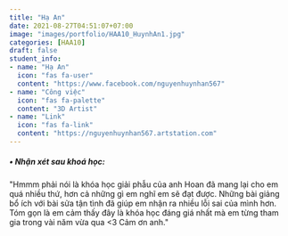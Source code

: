 ```yaml
---
title: "Hạ An"
date: 2021-08-27T04:51:07+07:00
image: "images/portfolio/HAA10_HuynhAn1.jpg"
categories: [HAA10]
draft: false
student_info:
- name: "Hạ An"
  icon: "fas fa-user"
  content: "https://www.facebook.com/nguyenhuynhan567"
- name: "Công việc"
  icon: "fas fa-palette"
  content: "3D Artist"
- name: "Link"
  icon: "fas fa-link"
  content: "https://nguyenhuynhan567.artstation.com"
---
```



<!-- ##### • Bài tập thực hiện trong quá trình học:

![Huynh-An-assignment](/images/portfolio/HAA10_HuynhAn2.jpg) -->



##### • Nhận xét sau khoá học:
"Hmmm phải nói là khóa học giải phẫu của anh Hoan đã mang lại cho em quá nhiều thứ, hơn cả những gì em nghĩ em sẽ đạt được. Những bài giảng bổ ích với bài sửa tận tình đã giúp em nhận ra nhiều lỗi sai của mình hơn. Tóm gọn là em cảm thấy đây là khóa học đáng giá nhất mà em từng tham gia trong vài năm vừa qua <3 Cảm ơn anh."

